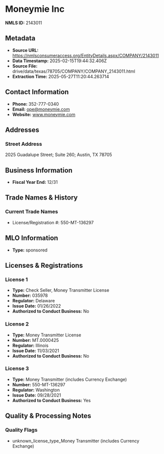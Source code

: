 # Moneymie Inc

**NMLS ID:** 2143011

## Metadata
- **Source URL:** https://nmlsconsumeraccess.org/EntityDetails.aspx/COMPANY/2143011
- **Data Timestamp:** 2025-02-15T19:44:32.406Z
- **Source File:** drive/data/texas/78705/COMPANY/COMPANY_2143011.html
- **Extraction Time:** 2025-05-27T11:20:44.263714

## Contact Information
- **Phone:** 352-777-0340
- **Email:** ope@moneymie.com
- **Website:** www.moneymie.com

## Addresses
### Street Address
2025 Guadalupe Street; Suite 260; Austin, TX 78705

## Business Information
- **Fiscal Year End:** 12/31

## Trade Names & History
### Current Trade Names
- License/Registration #: 550-MT-136297

## MLO Information
- **Type:** sponsored

## Licenses & Registrations

### License 1
- **Type:** Check Seller, Money Transmitter License
- **Number:** 035978
- **Regulator:** Delaware
- **Issue Date:** 01/26/2022
- **Authorized to Conduct Business:** No

### License 2
- **Type:** Money Transmitter License
- **Number:** MT.0000425
- **Regulator:** Illinois
- **Issue Date:** 11/03/2021
- **Authorized to Conduct Business:** No

### License 3
- **Type:** Money Transmitter (includes Currency Exchange)
- **Number:** 550-MT-136297
- **Regulator:** Washington
- **Issue Date:** 09/28/2021
- **Authorized to Conduct Business:** Yes

## Quality & Processing Notes
### Quality Flags
- unknown_license_type_Money Transmitter (includes Currency Exchange)
